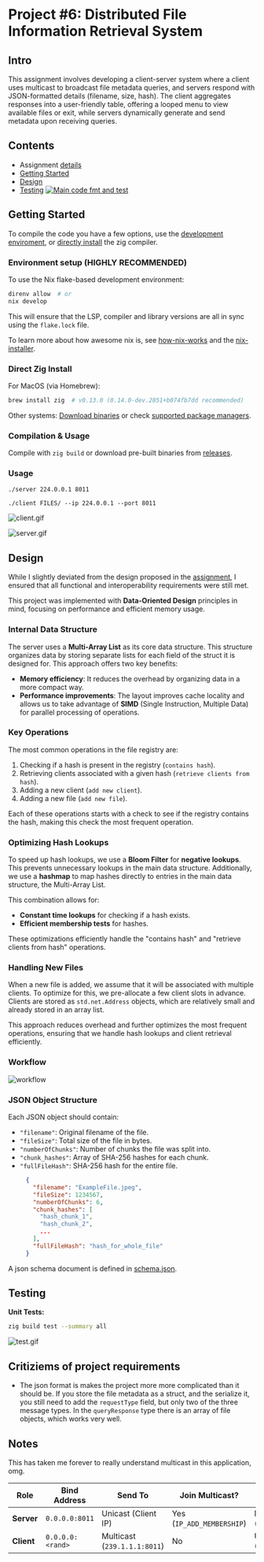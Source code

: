 # Project #6: Distributed File Information Retrieval System 

## Intro

This assignment involves developing a client-server system where a client uses multicast to broadcast file metadata queries, and servers respond with JSON-formatted details (filename, size, hash). The client aggregates responses into a user-friendly table, offering a looped menu to view available files or exit, while servers dynamically generate and send metadata upon receiving queries.

## Contents
- Assignment [details](ASSIGNMENT.md)
- [Getting Started](#getting-started)
- [Design](#design)
- [Testing](#testing) [![Main code fmt and test](https://github.com/CSE-5462-OSU-Spring2025/lab6-jLevere/actions/workflows/main.yaml/badge.svg)](https://github.com/CSE-5462-OSU-Spring2025/lab6-jLevere/actions/workflows/main.yaml)


## Getting Started


To compile the code you have a few options, use the [development enviroment](#enviroment-setup), or [directly install](#direct-zig-install) the zig compiler.

### Environment setup (HIGHLY RECOMMENDED)

To use the Nix flake-based development environment:
```bash
direnv allow  # or
nix develop
```

This will ensure that the LSP, compiler and library versions are all in sync using the `flake.lock` file.

To learn more about how awesome nix is, see [how-nix-works](https://nixos.org/guides/how-nix-works/) and the [nix-installer](https://github.com/DeterminateSystems/nix-installer).

### Direct Zig Install

For MacOS (via Homebrew):
```bash
brew install zig  # v0.13.0 (0.14.0-dev.2851+b074fb7dd recommended)
```
Other systems: [Download binaries](https://ziglang.org/learn/getting-started/) or check [supported package managers](https://github.com/ziglang/zig/wiki/Install-Zig-from-a-Package-Manager).

### Compilation & Usage

Compile with `zig build` or download pre-built binaries from [releases](https://github.com/CSE-5462-OSU-Spring2025/lab2-jLevere/releases/latest/).

### Usage


```
./server 224.0.0.1 8011
```

```
./client FILES/ --ip 224.0.0.1 --port 8011
```

![client.gif](./docs/client.gif)


![server.gif](./docs/server.gif)


## Design

While I slightly deviated from the design proposed in the [assignment](./ASSIGNMENT.md), I ensured that all functional and interoperability requirements were still met.

This project was implemented with **Data-Oriented Design** principles in mind, focusing on performance and efficient memory usage.

### Internal Data Structure

The server uses a **Multi-Array List** as its core data structure. This structure organizes data by storing separate lists for each field of the struct it is designed for. This approach offers two key benefits:
- **Memory efficiency**: It reduces the overhead by organizing data in a more compact way.
- **Performance improvements**: The layout improves cache locality and allows us to take advantage of **SIMD** (Single Instruction, Multiple Data) for parallel processing of operations.

### Key Operations

The most common operations in the file registry are:
1. Checking if a hash is present in the registry (`contains hash`).
2. Retrieving clients associated with a given hash (`retrieve clients from hash`).
3. Adding a new client (`add new client`).
4. Adding a new file (`add new file`).

Each of these operations starts with a check to see if the registry contains the hash, making this check the most frequent operation.

### Optimizing Hash Lookups

To speed up hash lookups, we use a **Bloom Filter** for **negative lookups**. This prevents unnecessary lookups in the main data structure. Additionally, we use a **hashmap** to map hashes directly to entries in the main data structure, the Multi-Array List.

This combination allows for:
- **Constant time lookups** for checking if a hash exists.
- **Efficient membership tests** for hashes.

These optimizations efficiently handle the "contains hash" and "retrieve clients from hash" operations.

### Handling New Files

When a new file is added, we assume that it will be associated with multiple clients. To optimize for this, we pre-allocate a few client slots in advance. Clients are stored as `std.net.Address` objects, which are relatively small and already stored in an array list.

This approach reduces overhead and further optimizes the most frequent operations, ensuring that we handle hash lookups and client retrieval efficiently.



### Workflow
![workflow](./docs/lab5-flow.png)


### JSON Object Structure
Each JSON object should contain:
- `"filename"`: Original filename of the file.
- `"fileSize"`: Total size of the file in bytes.
- `"numberOfChunks"`: Number of chunks the file was split into.
- `"chunk_hashes"`: Array of SHA-256 hashes for each chunk.
- `"fullFileHash"`: SHA-256 hash for the entire file.

```json
     {
       "filename": "ExampleFile.jpeg",
       "fileSize": 1234567,
       "numberOfChunks": 6,
       "chunk_hashes": [
         "hash_chunk_1",
         "hash_chunk_2",
         ...
       ],
       "fullFileHash": "hash_for_whole_file"
     }
```

A json schema document is defined in [schema.json](./docs/schema.json).

## Testing
**Unit Tests:**
```bash
zig build test --summary all
```
![test.gif](./docs/tests.gif)

## Critiziems of project requirements

- The json format is makes the project more more complicated than it should be. If you store the file metadata as a struct, and the serialize it, you still need to add the `requestType` field, but only two of the three message types. In the `queryResponse` type there is an array of file objects, which works very well.




## Notes

This has taken me forever to really understand multicast in this application, omg.

| Role   | Bind Address     | Send To                          | Join Multicast?               | Receive From             |
|--------|-----------------|---------------------------------|------------------------------|--------------------------|
| **Server** | `0.0.0.0:8011` | Unicast (Client IP)            | Yes (`IP_ADD_MEMBERSHIP`)  | Multicast (`239.1.1.1`)  |
| **Client** | `0.0.0.0:<rand>` | Multicast (`239.1.1.1:8011`)  | No                         | Unicast (Server IP)      |
